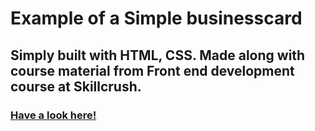 # Example of a Simple businesscard

## Simply built with HTML, CSS. Made along with course material from Front end development course at Skillcrush.

### [Have a look here!](https://livhed.github.io/simple-businesscard/)
